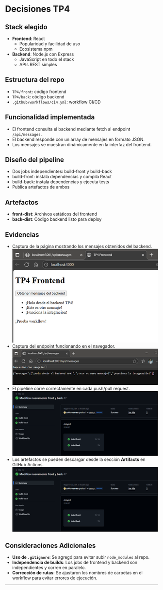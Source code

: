 # Decisiones TP4

## Stack elegido

- **Frontend**: React
  - Popularidad y facilidad de uso
  - Ecosistema npm
- **Backend**: Node.js con Express
  - JavaScript en todo el stack
  - APIs REST simples

## Estructura del repo

- `TP4/front`: código frontend
- `TP4/back`: código backend
- `.github/workflows/ci4.yml`: workflow CI/CD

## Funcionalidad implementada

- El frontend consulta el backend mediante fetch al endpoint `/api/messages`.
- El backend responde con un array de mensajes en formato JSON.
- Los mensajes se muestran dinámicamente en la interfaz del frontend.

## Diseño del pipeline

- Dos jobs independientes: build-front y build-back
- build-front: instala dependencias y compila React
- build-back: instala dependencias y ejecuta tests
- Publica artefactos de ambos

## Artefactos

- **front-dist**: Archivos estáticos del frontend
- **back-dist**: Código backend listo para deploy

## Evidencias

- Captura de la página mostrando los mensajes obtenidos del backend.
![Pagina con los resultados obtenidos del backend](evidencias/frontend.png)
- Captura del endpoint funcionando en el navegador.
![Endpoint](evidencias/backend.png)
- El pipeline corre correctamente en cada push/pull request.
![Pipeline](evidencias/pipeline.png)
- Los artefactos se pueden descargar desde la sección **Artifacts** en GitHub Actions.
![Artefactos](evidencias/pipeline.png)

## Consideraciones Adicionales

- **Uso de `.gitignore`**: Se agregó para evitar subir `node_modules` al repo.
- **Independencia de builds**: Los jobs de frontend y backend son independientes y corren en paralelo.
- **Corrección de rutas**: Se ajustaron los nombres de carpetas en el workflow para evitar errores de ejecución.

---